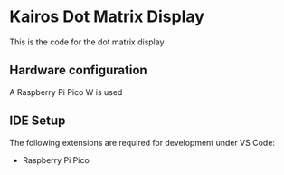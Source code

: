 # Kairos Dot Matrix Display

This is the code for the dot matrix display

## Hardware configuration
A Raspberry Pi Pico W is used

## IDE Setup
The following extensions are required for development under VS Code:
- Raspberry Pi Pico